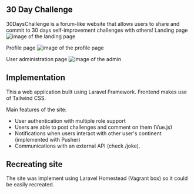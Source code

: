 ## 30 Day Challenge
30DaysChallenge is a forum-like website that allows users to share and commit to 30 days self-improvement challenges 
with others! 
Landing page
![image of the landing page](https://github.com/AugustTom/CS348-Blog/tree/database/images/main.png)

Profile page
![image of the profile page](https://github.com/AugustTom/CS348-Blog/tree/database/images/profile.png)

User administration page
![image of the admin](https://github.com/AugustTom/CS348-Blog/tree/database/images/admin.png)



## Implementation
This a web application built using Laravel Framework. Frontend makes use of Tailwind CSS.

Main features of the site:
- User authentication with multiple role support
- Users are able to post challenges and comment on them (Vue.js)
- Notifications when users interact with other user's continent (implemented with Pusher) 
- Communications with an external API (check /joke). 

## Recreating site

The site was implement using Laravel Homestead (Vagrant box) so it could be easily recreated. 


